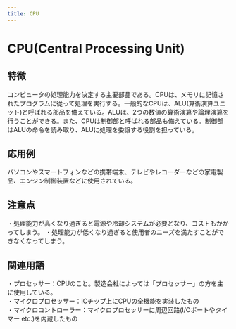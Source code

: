 ```yaml
---
title: CPU
---
```


# CPU(Central Processing Unit)
## 特徴
コンピュータの処理能力を決定する主要部品である。CPUは、メモリに記憶されたプログラムに従って処理を実行する。一般的なCPUは、ALU(算術演算ユニット)と呼ばれる部品を備えている。ALUは、2つの数値の算術演算や論理演算を行うことができる。また、CPUは制御部と呼ばれる部品も備えている。制御部はALUの命令を読み取り、ALUに処理を委譲する役割を担っている。
## 応用例
パソコンやスマートフォンなどの携帯端末、テレビやレコーダーなどの家電製品、エンジン制御装置などに使用されている。
## 注意点
・処理能力が高くなり過ぎると電源や冷却システムが必要となり、コストもかかってしまう。
・処理能力が低くなり過ぎると使用者のニーズを満たすことができなくなってしまう。
## 関連用語
・プロセッサー：CPUのこと。製造会社によっては「プロセッサー」の方を主に使用している。  
・マイクロプロセッサー：ICチップ上にCPUの全機能を実装したもの  
・マイクロコントローラー：マイクロプロセッサーに周辺回路(I/Oポートやタイマー etc.)を内蔵したもの